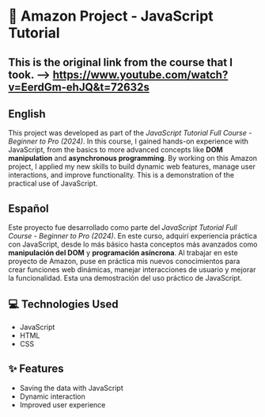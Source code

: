 # 🚀 Amazon Project - JavaScript Tutorial
## This is the original link from the course that I took. --> https://www.youtube.com/watch?v=EerdGm-ehJQ&t=72632s 

## **English**

This project was developed as part of the *JavaScript Tutorial Full Course - Beginner to Pro (2024)*. In this course, I gained hands-on experience with JavaScript, from the basics to more advanced concepts like **DOM manipulation** and **asynchronous programming**. By working on this Amazon project, I applied my new skills to build dynamic web features, manage user interactions, and improve functionality. This is a demonstration of the practical use of JavaScript.

## **Español**

Este proyecto fue desarrollado como parte del *JavaScript Tutorial Full Course - Beginner to Pro (2024)*. En este curso, adquirí experiencia práctica con JavaScript, desde lo más básico hasta conceptos más avanzados como **manipulación del DOM** y **programación asíncrona**. Al trabajar en este proyecto de Amazon, puse en práctica mis nuevos conocimientos para crear funciones web dinámicas, manejar interacciones de usuario y mejorar la funcionalidad. Esta una demostración del uso práctico de JavaScript.

## :computer: **Technologies Used**

- JavaScript
- HTML
- CSS

## :sparkles: **Features**

- Saving the data with JavaScript
- Dynamic interaction
- Improved user experience
